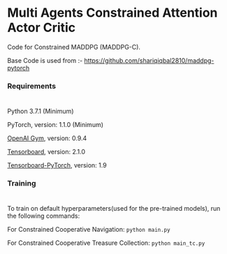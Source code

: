 # **Multi Agents Constrained Attention Actor Critic**

Code for Constrained MADDPG (MADDPG-C).

Base Code is used from :- https://github.com/shariqiqbal2810/maddpg-pytorch

### Requirements 
#
Python 3.7.1 (Minimum) 

PyTorch, version: 1.1.0 (Minimum) 

[OpenAI Gym](https://github.com/openai/gym), version: 0.9.4

[Tensorboard](https://github.com/tensorflow/tensorboard), version: 2.1.0

[Tensorboard-PyTorch](https://github.com/lanpa/tensorboardX), version: 1.9

### Training 
#
To train on default hyperparameters(used for the pre-trained models), run the following commands:

For Constrained Cooperative Navigation: `python main.py`

For Constrained Cooperative Treasure Collection: `python main_tc.py`
